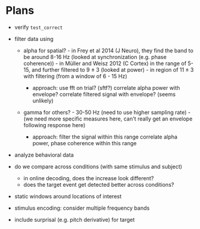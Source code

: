 
# Plans

- verify `test_correct`

- filter data using 
  - alpha for spatial?
        - in Frey et al 2014 (J Neuro), they find the band to be around 8-16 Hz (looked at synchronization (e.g. phase coherence))
        - in Müller and Weisz 2012 (C Cortex) in the range of 5-15, and further filtered to 9 ± 3 (looked at power)
        - in region of 11 ± 3 with filtering (from a window of 6 - 15 Hz)
    - approach: use fft on trial? (sftf?)
        correlate alpha power with envelope?
        correlate filtered signal with envelope? (seems unlikely)

  - gamma for others?
        - 30-50 Hz (need to use higher sampling rate)
        - (we need more specific measures here, can't really get an envelope following response here)
    
    - approach: filter the signal within this range
        correlate alpha power, phase coherence within this range

- analyze behavioral data
- do we compare across conditions (with same stimulus and subject)
    - in online decoding, does the increase look different?
    - does the target event get detected better across conditions?
- static windows around locations of interest
- stimulus encoding: consider multiple frequency bands
- include surprisal (e.g. pitch derivative) for target


